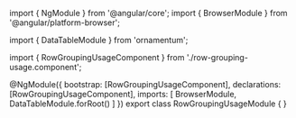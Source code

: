 import { NgModule } from '@angular/core';
import { BrowserModule } from '@angular/platform-browser';
  
import { DataTableModule } from 'ornamentum';
  
import { RowGroupingUsageComponent } from './row-grouping-usage.component';

@NgModule({
 bootstrap: [RowGroupingUsageComponent],
 declarations: [RowGroupingUsageComponent],
 imports: [
    BrowserModule, 
    DataTableModule.forRoot()
  ]
})
export class RowGroupingUsageModule {
}
